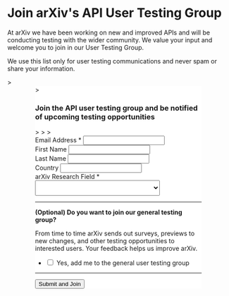 Join arXiv's API User Testing Group
===========================

<style>
blockquote {
  border-left: 0;
  -webkit-box-shadow: 0px 3px 8px 0px rgba(0,0,0,0.12);
  -moz-box-shadow: 0px 3px 8px 0px rgba(0,0,0,0.12);
  box-shadow: 0px 3px 8px 0px rgba(0,0,0,0.12);
  padding:1em;
  margin-bottom:1.5em;
}
@media (min-width: 576px) {
  blockquote {
    padding: 2em;
  }
}
</style>

At arXiv we have been working on new and improved APIs and will be conducting testing with the wider community. We value your input and welcome you to join in our User Testing Group.

We use this list only for user testing communications and never spam or share your information.

<link href="//cdn-images.mailchimp.com/embedcode/classic-10_7.css" rel="stylesheet" type="text/css">
<style type="text/css">
	#mc_embed_signup{background:#fff; clear:left; font-size:14px;}
  #mc_embed_signup .mc-field-group label{font-style:normal;}
  #mc_embed_signup .mc-field-group.input-group label{margin-left:5px;}
  #mc_embed_signup .mc-field-group select {height:35px;}
  @media only screen and (min-width: 600px) {
    #mc_embed_signup{max-width:75%; margin:0 auto;}
  }
</style>
> <div id="mc_embed_signup">
> <h3>Join the API user testing group and be notified of upcoming testing opportunities</h3>
>
>
> <form action="https://arxiv.us4.list-manage.com/subscribe/post?u=31c4aaf571c921df1fb50adee&amp;id=7cd72795aa" method="post" id="mc-embedded-subscribe-form" name="mc-embedded-subscribe-form" class="validate" target="_blank" novalidate>
<div id="mc_embed_signup_scroll">
<div class="mc-field-group">
<label for="mce-EMAIL">Email Address *</label>
<input type="email" value="" name="EMAIL" class="required email" id="mce-EMAIL">
</div>
<div class="mc-field-group">
<label for="mce-FNAME">First Name </label>
<input type="text" value="" name="FNAME" class="" id="mce-FNAME">
</div>
<div class="mc-field-group">
<label for="mce-LNAME">Last Name </label>
<input type="text" value="" name="LNAME" class="" id="mce-LNAME">
</div>
<div class="mc-field-group">
<label for="mce-COUNTRY">Country </label>
<input type="text" value="" name="COUNTRY" class="" id="mce-COUNTRY">
</div>
<div class="mc-field-group">
<label for="mce-RESEARCH">arXiv Research Field * </label>
<select name="RESEARCH" class="required" id="mce-RESEARCH">
<option value=""></option>
<option value="Physics">Physics</option>
<option value="Mathematics">Mathematics</option>
<option value="Computer Science">Computer Science</option>
<option value="Quantitative Biology">Quantitative Biology</option>
<option value="Quantitative Finance">Quantitative Finance</option>
<option value="Statistics">Statistics</option>
<option value="Electrical Engineering and Systems Science">Electrical Engineering and Systems Science</option>
<option value="Economics">Economics</option>
</select>
</div>
<hr>
<div class="mc-field-group input-group">
<strong>(Optional) Do you want to join our general testing group?</strong>
<p>From time to time arXiv sends out surveys, previews to new changes, and other testing opportunities to interested users. Your feedback helps us improve arXiv.</p>
<ul><input type="hidden" value="128" name="group[55039][128]" id="mce-group[55039]-55039-4"><li><input type="checkbox" value="32" name="group[55039][32]" id="mce-group[55039]-55039-3"><label for="mce-group[55039]-55039-3">Yes, add me to the general user testing group</label></li></ul>
</div>
<hr>
<div id="mce-responses" class="clear">
<div class="response" id="mce-error-response" style="display:none"></div>
<div class="response" id="mce-success-response" style="display:none"></div>
</div>
<div style="position: absolute; left: -5000px;" aria-hidden="true"><input type="text" name="b_31c4aaf571c921df1fb50adee_7cd72795aa" tabindex="-1" value=""></div>
<div class="clear">
<input type="submit" value="Submit and Join" name="subscribe" id="mc-embedded-subscribe" class="button">
</div>
</div>
</form>
</div>
<script type='text/javascript' src='//s3.amazonaws.com/downloads.mailchimp.com/js/mc-validate.js'></script><script type='text/javascript'>(function($) {window.fnames = new Array(); window.ftypes = new Array();fnames[0]='EMAIL';ftypes[0]='email';fnames[1]='FNAME';ftypes[1]='text';fnames[2]='LNAME';ftypes[2]='text';fnames[6]='COUNTRY';ftypes[6]='text';fnames[3]='RESEARCH';ftypes[3]='dropdown';fnames[4]='CLASS';ftypes[4]='text';fnames[5]='NOTES';ftypes[5]='text';}(jQuery));var $mcj = jQuery.noConflict(true);</script>
